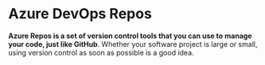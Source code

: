 # Azure DevOps Repos

**Azure Repos is a set of version control tools that you can use to manage your code, just like GitHub**. Whether your software project is large or small, using version control as soon as possible is a good idea.
